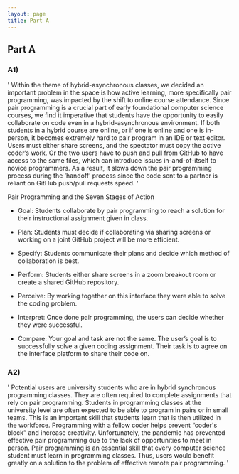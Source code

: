 ```yaml
---
layout: page
title: Part A
---
```


## Part A

### A1) 
  ' Within the theme of hybrid-asynchronous classes, we decided an important problem in the space is how active learning, more specifically pair programming, was impacted by the shift to online course attendance. Since pair programming is a crucial part of early foundational computer science courses, we find it imperative that students have the opportunity to easily collaborate on code even in a hybrid-asynchronous environment. If both students in a hybrid course are online, or if one is online and one is in-person, it becomes extremely hard to pair program in an IDE or text editor. Users must either share screens, and the spectator must copy the active coder’s work. Or the two users have to push and pull from GitHub to have access to the same files, which can introduce issues in-and-of-itself to novice programmers. As a result, it slows down the pair programming process during the ‘handoff’ process since the code sent to a partner is reliant on GitHub push/pull requests speed. '

Pair Programming and the Seven Stages of Action
 * Goal: Students collaborate by pair programming to reach a solution for their instructional assignment given in class. 

* Plan: Students must decide if collaborating via sharing screens or working on a joint GitHub project will be more efficient.
* Specify: Students communicate their plans and decide which method of collaboration is best.
	
* Perform: Students either share screens in a zoom breakout room or create a shared GitHub repository.
	
* Perceive: By working together on this interface they were able to solve the coding problem.

* Interpret: Once done pair programming, the users can decide whether they were successful. 
	
* Compare: Your goal and task are not the same. The user’s goal is to successfully solve a given coding assignment. Their task is to agree on the interface platform to share their code on. 

### A2)
' Potential users are university students who are in hybrid synchronous programming classes. They are often required to complete assignments that rely on pair programming. Students in programming classes at the university level are often expected to be able to program in pairs or in small teams. This is an important skill that students learn that is then utilized in the workforce. Programming with a fellow coder helps prevent “coder's block” and increase creativity. Unfortunately, the pandemic has prevented effective pair programming due to the lack of opportunities to meet in person. Pair programming is an essential skill that every computer science student must learn in programming classes. Thus, users would benefit greatly on a solution to the problem of effective remote pair programming. '
